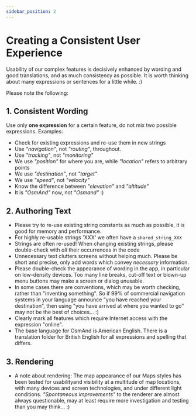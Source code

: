 ```yaml
---
sidebar_position: 2
---
```


# Creating a Consistent User Experience

Usability of our complex features is decisively enhanced by wording and good translations, and as much consistency as possible. It is worth thinking about many expressions or sentences for a little while. :)

Please note the following:

## 1. Consistent Wording

Use only **one expression** for a certain feature, do not mix two possible expressions. Examples:

* Check for existing expressions and re-use them in new strings
* Use _"navigation"_, not _"routing"_, throughout.
* Use _"tracking"_, not _"monitoring"_
* We use _"position"_ for where you are, while _"location"_ refers to arbitrary points
* We use _"destination"_, not _"target"_
* We use _"speed"_, not _"velocity"_
* Know the difference between _"elevation"_ and _"altitude"_
* It is _"OsmAnd"_ now, not _"Osmand"_  :)

## 2. Authoring Text

* Please try to re-use existing string constants as much as possible, it is good for memory and performance.
* For highly re-usable strings 'XXX' we often have a `shared_string_XXX`
* Strings are often re-used! When changing existing strings, please double-check with _all_ their occurrences in the code
* Unnecessary text clutters screens without helping much. Please be short and precise, only add words which convey _necessary_ information.
* Please double-check the appearance of wording in the app, in particular on low-density devices. Too many line breaks, cut-off text or blown-up menu buttons may make a screen or dialog unusable.
* In some cases there are conventions, which may be worth checking, rather than "inventing something". So if 99% of commercial navigation systems in your language announce "you have reached your destination", then using "you have arrived at where you wanted to go" may not be the best of choices... :)
* Clearly mark all features which require Internet access with the expression "online".
* The base language for OsmAnd is American English. There is a translation folder for British English for all expressions and spelling that differs.

## 3. Rendering

* A note about rendering: The map appearance of our Maps styles has been tested for usabilityand visibility at a multitude of map locations, with many devices and screen technologies, and under different light conditions. _"Spontaneous improvements"_ to the renderer are almost always questionable, may at least require more investigation and testing than you may think... :)
